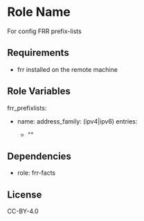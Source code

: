 Role Name
=========

For config FRR prefix-lists

Requirements
------------

- frr installed on the remote machine

Role Variables
--------------

frr_prefixlists:
- name: <prefixlistname>
  address_family: (ipv4|ipv6)
  entries:
  - "<prefixlist entry>"

Dependencies
------------

- role: frr-facts

License
-------

CC-BY-4.0
